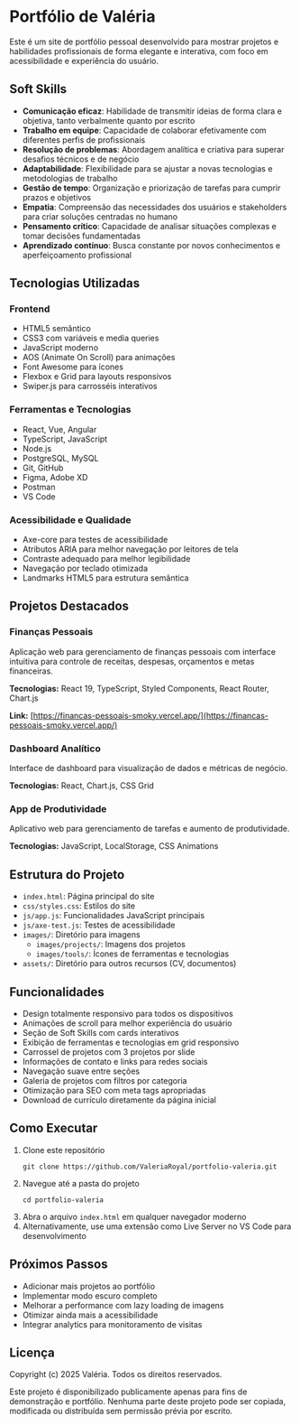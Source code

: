 # Portfólio de Valéria

Este é um site de portfólio pessoal desenvolvido para mostrar projetos e habilidades profissionais de forma elegante e interativa, com foco em acessibilidade e experiência do usuário.

## Soft Skills

- **Comunicação eficaz**: Habilidade de transmitir ideias de forma clara e objetiva, tanto verbalmente quanto por escrito
- **Trabalho em equipe**: Capacidade de colaborar efetivamente com diferentes perfis de profissionais
- **Resolução de problemas**: Abordagem analítica e criativa para superar desafios técnicos e de negócio
- **Adaptabilidade**: Flexibilidade para se ajustar a novas tecnologias e metodologias de trabalho
- **Gestão de tempo**: Organização e priorização de tarefas para cumprir prazos e objetivos
- **Empatia**: Compreensão das necessidades dos usuários e stakeholders para criar soluções centradas no humano
- **Pensamento crítico**: Capacidade de analisar situações complexas e tomar decisões fundamentadas
- **Aprendizado contínuo**: Busca constante por novos conhecimentos e aperfeiçoamento profissional

## Tecnologias Utilizadas

### Frontend
- HTML5 semântico
- CSS3 com variáveis e media queries
- JavaScript moderno
- AOS (Animate On Scroll) para animações
- Font Awesome para ícones
- Flexbox e Grid para layouts responsivos
- Swiper.js para carrosséis interativos

### Ferramentas e Tecnologias
- React, Vue, Angular
- TypeScript, JavaScript
- Node.js
- PostgreSQL, MySQL
- Git, GitHub
- Figma, Adobe XD
- Postman
- VS Code

### Acessibilidade e Qualidade
- Axe-core para testes de acessibilidade
- Atributos ARIA para melhor navegação por leitores de tela
- Contraste adequado para melhor legibilidade
- Navegação por teclado otimizada
- Landmarks HTML5 para estrutura semântica

## Projetos Destacados

### Finanças Pessoais
Aplicação web para gerenciamento de finanças pessoais com interface intuitiva para controle de receitas, despesas, orçamentos e metas financeiras.

**Tecnologias:** React 19, TypeScript, Styled Components, React Router, Chart.js

**Link:** [https://financas-pessoais-smoky.vercel.app/](https://financas-pessoais-smoky.vercel.app/)

### Dashboard Analítico
Interface de dashboard para visualização de dados e métricas de negócio.

**Tecnologias:** React, Chart.js, CSS Grid

### App de Produtividade
Aplicativo web para gerenciamento de tarefas e aumento de produtividade.

**Tecnologias:** JavaScript, LocalStorage, CSS Animations

## Estrutura do Projeto

- `index.html`: Página principal do site
- `css/styles.css`: Estilos do site
- `js/app.js`: Funcionalidades JavaScript principais
- `js/axe-test.js`: Testes de acessibilidade
- `images/`: Diretório para imagens
  - `images/projects/`: Imagens dos projetos
  - `images/tools/`: Ícones de ferramentas e tecnologias
- `assets/`: Diretório para outros recursos (CV, documentos)

## Funcionalidades

- Design totalmente responsivo para todos os dispositivos
- Animações de scroll para melhor experiência do usuário
- Seção de Soft Skills com cards interativos
- Exibição de ferramentas e tecnologias em grid responsivo
- Carrossel de projetos com 3 projetos por slide
- Informações de contato e links para redes sociais
- Navegação suave entre seções
- Galeria de projetos com filtros por categoria
- Otimização para SEO com meta tags apropriadas
- Download de currículo diretamente da página inicial

## Como Executar

1. Clone este repositório
   ```
   git clone https://github.com/ValeriaRoyal/portfolio-valeria.git
   ```
2. Navegue até a pasta do projeto
   ```
   cd portfolio-valeria
   ```
3. Abra o arquivo `index.html` em qualquer navegador moderno
4. Alternativamente, use uma extensão como Live Server no VS Code para desenvolvimento

## Próximos Passos

- Adicionar mais projetos ao portfólio
- Implementar modo escuro completo
- Melhorar a performance com lazy loading de imagens
- Otimizar ainda mais a acessibilidade
- Integrar analytics para monitoramento de visitas

## Licença

Copyright (c) 2025 Valéria. Todos os direitos reservados.

Este projeto é disponibilizado publicamente apenas para fins de demonstração e portfólio. 
Nenhuma parte deste projeto pode ser copiada, modificada ou distribuída sem permissão prévia por escrito.
